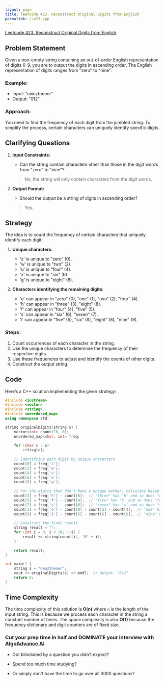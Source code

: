 ```yaml
---
layout: page
title: leetcode 423. Reconstruct Original Digits from English
permalink: /s423-cpp
---
```

[Leetcode 423. Reconstruct Original Digits from English](https://algoadvance.github.io/algoadvance/l423)
## Problem Statement
Given a non-empty string containing an out-of-order English representation of digits 0-9, you are to output the digits in ascending order. The English representation of digits ranges from "zero" to "nine".

### Example:
- Input: "owoztneoer"
- Output: "012"

### Approach:
You need to find the frequency of each digit from the jumbled string. To simplify the process, certain characters can uniquely identify specific digits.

## Clarifying Questions
1. **Input Constraints:**
   - Can the string contain characters other than those in the digit words from "zero" to "nine"?
   
   > No, the string will only contain characters from the digit words.

2. **Output Format:**
   - Should the output be a string of digits in ascending order?

   > Yes.

## Strategy
The idea is to count the frequency of certain characters that uniquely identify each digit:

1. **Unique characters:**
   - 'z' is unique to "zero" (0).
   - 'w' is unique to "two" (2).
   - 'u' is unique to "four" (4).
   - 'x' is unique to "six" (6).
   - 'g' is unique to "eight" (8).

2. **Characters identifying the remaining digits:**
   - 'o' can appear in "zero" (0), "one" (1), "two" (2), "four" (4).
   - 'h' can appear in "three" (3), "eight" (8).
   - 'f' can appear in "four" (4), "five" (5).
   - 's' can appear in "six" (6), "seven" (7).
   - 'i' can appear in "five" (5), "six" (6), "eight" (8), "nine" (9).

### Steps:
1. Count occurrences of each character in the string.
2. Use the unique characters to determine the frequency of their respective digits.
3. Use these frequencies to adjust and identify the counts of other digits.
4. Construct the output string.

## Code
Here’s a C++ solution implementing the given strategy:

```cpp
#include <iostream>
#include <vector>
#include <string>
#include <unordered_map>
using namespace std;

string originalDigits(string s) {
    vector<int> count(10, 0);
    unordered_map<char, int> freq;
    
    for (char c : s)
        ++freq[c];
    
    // Identifying each digit by unique characters
    count[0] = freq['z'];
    count[2] = freq['w'];
    count[4] = freq['u'];
    count[6] = freq['x'];
    count[8] = freq['g'];
    
    // For the digits that don't have a unique marker, calculate based on remaining counts
    count[3] = freq['h'] - count[8];  // "three" has 'h' and so does "eight"
    count[5] = freq['f'] - count[4];  // "five" has 'f' and so does "four"
    count[7] = freq['s'] - count[6];  // "seven" has 's' and so does "six"
    count[1] = freq['o'] - count[0] - count[2] - count[4];  // "one" has 'o' and so do "zero", "two" and "four"
    count[9] = freq['i'] - count[5] - count[6] - count[8];  // "nine" has 'i' and so do "five", "six", "eight"
    
    // Construct the final result
    string result = "";
    for (int i = 0; i < 10; ++i) {
        result += string(count[i], '0' + i);
    }
    
    return result;
}

int main() {
    string s = "owoztneoer";
    cout << originalDigits(s) << endl;  // Output: "012"
    return 0;
}
```

## Time Complexity
The time complexity of this solution is **O(n)** where `n` is the length of the input string. This is because we process each character in the string a constant number of times. The space complexity is also **O(1)** because the frequency dictionary and digit counters are of fixed size.


### Cut your prep time in half and DOMINATE your interview with [AlgoAdvance AI](https://algoAdvance.com)

- Got blindsided by a question you didn't expect?

- Spend too much time studying?

- Or simply don't have the time to go over all 3000 questions?

